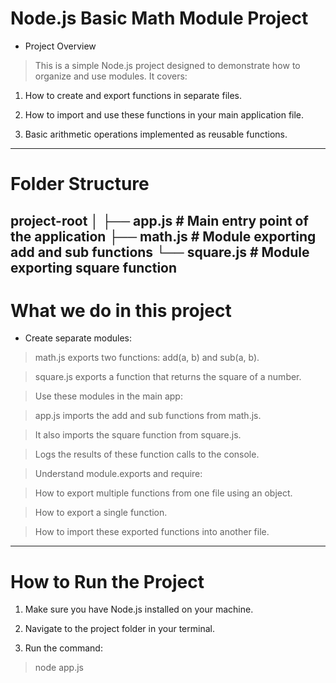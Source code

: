 #  Node.js Basic Math Module Project
* Project Overview
>This is a simple Node.js project designed to demonstrate how to organize and use modules. It covers:

1. How to create and export functions in separate files.

2. How to import and use these functions in your main application file.

3. Basic arithmetic operations implemented as reusable functions.
------------------------------------------------------------------------------------
# Folder Structure
project-root
│
├── app.js         # Main entry point of the application
├── math.js        # Module exporting add and sub functions
└── square.js      # Module exporting square function
---------------------------------------------------------------------------------------
# What we do in this project
* Create separate modules:

>math.js exports two functions: add(a, b) and sub(a, b).

>square.js exports a function that returns the square of a number.

>Use these modules in the main app:

>app.js imports the add and sub functions from math.js.

>It also imports the square function from square.js.

>Logs the results of these function calls to the console.

>Understand module.exports and require:

>How to export multiple functions from one file using an object.

>How to export a single function.

>How to import these exported functions into another file.
--------------------------------------------------------------------------------------------
# How to Run the Project
1. Make sure you have Node.js installed on your machine.

2. Navigate to the project folder in your terminal.

3. Run the command:

>node app.js